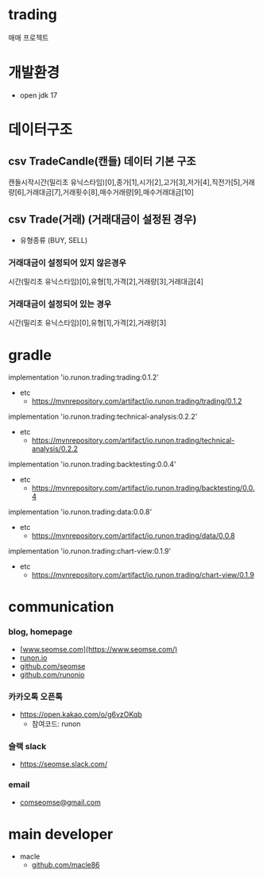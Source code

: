 # trading
매매 프로젝트

# 개발환경
- open jdk 17

# 데이터구조
## csv TradeCandle(캔들) 데이터 기본 구조
캔들시작시간(밀리초 유닉스타임)[0],종가[1],시가[2],고가[3],저가[4],직전가[5],거래량[6],거래대금[7],거래횟수[8],매수거래량[9],매수거래대금[10]

## csv Trade(거래) (거래대금이 설정된 경우)
- 유형종류 (BUY, SELL)

### 거래대금이 설정되어 있지 않은경우
시간(밀리초 유닉스타임)[0],유형[1],가격[2],거래량[3],거래대금[4]

### 거래대금이 설정되어 있는 경우
시간(밀리초 유닉스타임)[0],유형[1],가격[2],거래량[3]

# gradle
implementation 'io.runon.trading:trading:0.1.2'
- etc
    - https://mvnrepository.com/artifact/io.runon.trading/trading/0.1.2

implementation 'io.runon.trading:technical-analysis:0.2.2'
- etc
    - https://mvnrepository.com/artifact/io.runon.trading/technical-analysis/0.2.2

implementation 'io.runon.trading:backtesting:0.0.4'
- etc
    - https://mvnrepository.com/artifact/io.runon.trading/backtesting/0.0.4

implementation 'io.runon.trading:data:0.0.8'
- etc
    - https://mvnrepository.com/artifact/io.runon.trading/data/0.0.8
    
implementation 'io.runon.trading:chart-view:0.1.9'
- etc
    - https://mvnrepository.com/artifact/io.runon.trading/chart-view/0.1.9

# communication
### blog, homepage
- [www.seomse.com](https://www.seomse.com/)
- [runon.io](https://runon.io)
- [github.com/seomse](https://github.com/seomse)
- [github.com/runonio](https://github.com/runonio)

### 카카오톡 오픈톡
 - https://open.kakao.com/o/g6vzOKqb
     - 참여코드: runon
### 슬랙 slack
- https://seomse.slack.com/

### email
 - comseomse@gmail.com
 
# main developer
 - macle
    -  [github.com/macle86](https://github.com/macle86)
